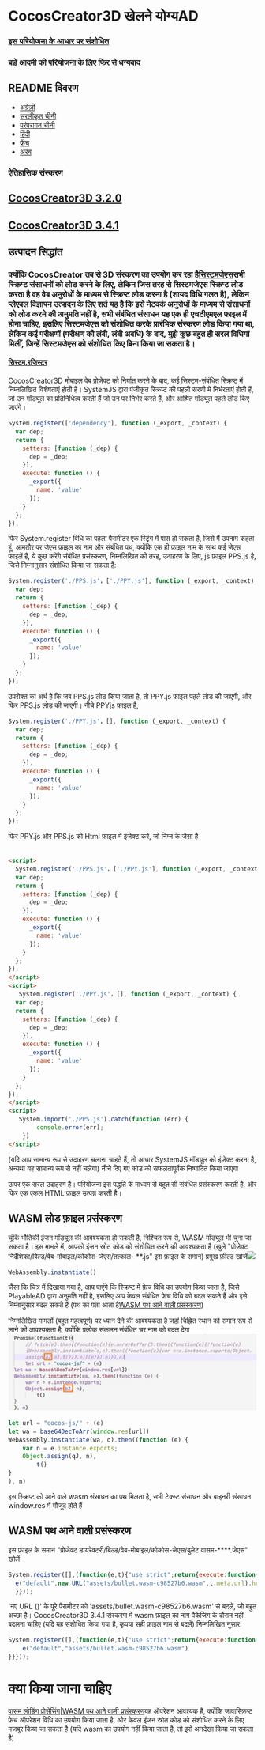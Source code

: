# CocosCreator3D खेलने योग्यAD

### [इस परियोजना के आधार पर संशोधित](https://github.com/Jecced/c3d2one)

### बड़े आदमी की परियोजना के लिए फिर से धन्यवाद

## README विवरण

-   [अंग्रेज़ी](README.en.md)
-   [सरलीकृत चीनी](README.zh-CN.md)
-   [परंपरागत चीनी](README.zh-TW.md)
-   [हिंदी](README.hi.md)
-   [फ्रेंच](README.fr.md)
-   [अरब](README.ar.md)

### ऐतिहासिक संस्करण

## [CocosCreator3D 3.2.0](./version/Version%203.2.0.md)

## [CocosCreator3D 3.4.1](./version/Version%203.4.1.md)

## उत्पादन सिद्धांत

### क्योंकि CocosCreator तब से 3D संस्करण का उपयोग कर रहा है[सिस्टमजेएस](https://github.com/systemjs/systemjs)सभी स्क्रिप्ट संसाधनों को लोड करने के लिए, लेकिन जिस तरह से सिस्टमजेएस स्क्रिप्ट लोड करता है वह वेब अनुरोधों के माध्यम से स्क्रिप्ट लोड करना है (शायद विधि गलत है), लेकिन प्लेएबल विज्ञापन उत्पादन के लिए शर्त यह है कि इसे नेटवर्क अनुरोधों के माध्यम से संसाधनों को लोड करने की अनुमति नहीं है, सभी संबंधित संसाधन यह एक ही एचटीएमएल फाइल में होना चाहिए, इसलिए सिस्टमजेएस को संशोधित करके प्रारंभिक संस्करण लोड किया गया था, लेकिन कई परीक्षणों (परीक्षण की लंबी, लंबी अवधि) के बाद, मुझे कुछ बहुत ही सरल विधियां मिलीं, जिन्हें सिस्टमजेएस को संशोधित किए बिना किया जा सकता है।

#### [सिस्टम.रजिस्टर](https://github.com/systemjs/systemjs/blob/main/docs/system-register.md)

CocosCreator3D मोबाइल वेब प्रोजेक्ट को निर्यात करने के बाद, कई सिस्टम-संबंधित स्क्रिप्ट में निम्नलिखित विशेषताएं होती हैं। SystemJS द्वारा पंजीकृत स्क्रिप्ट की पहली सरणी में निर्भरताएं होती हैं, जो उन मॉड्यूल का प्रतिनिधित्व करती हैं जो उन पर निर्भर करते हैं, और आश्रित मॉड्यूल पहले लोड किए जाएंगे।

```javascript
System.register(['dependency'], function (_export, _context) {
  var dep;
  return {
    setters: [function (_dep) {
      dep = _dep;
    }],
    execute: function () {
      _export({
        name: 'value'
      });
    }
  };
});
```

फिर System.register विधि का पहला पैरामीटर एक स्ट्रिंग में पास हो सकता है, जिसे मैं उपनाम कहता हूं, आमतौर पर जेएस फ़ाइल का नाम और संबंधित पथ, क्योंकि एक ही फ़ाइल नाम के साथ कई जेएस फाइलें हैं, ये कुछ करेंगे संबंधित प्रसंस्करण, निम्नलिखित की तरह, उदाहरण के लिए, js फ़ाइल PPS.js है, जिसे निम्नानुसार संशोधित किया जा सकता है:

```javascript
System.register('./PPS.js'，['./PPY.js'], function (_export, _context) {
  var dep;
  return {
    setters: [function (_dep) {
      dep = _dep;
    }],
    execute: function () {
      _export({
        name: 'value'
      });
    }
  };
});
```

उपरोक्त का अर्थ है कि जब PPS.js लोड किया जाता है, तो PPY.js फ़ाइल पहले लोड की जाएगी, और फिर PPS.js लोड की जाएगी।
नीचे PPYjs फ़ाइल है,

```javascript
System.register('./PPY.js'，[], function (_export, _context) {
  var dep;
  return {
    setters: [function (_dep) {
      dep = _dep;
    }],
    execute: function () {
      _export({
        name: 'value'
      });
    }
  };
});
```

फिर PPY.js और PPS.js को Html फ़ाइल में इंजेक्ट करें, जो निम्न के जैसा है

```html

<script>
  System.register('./PPS.js'，['./PPY.js'], function (_export, _context) {
  var dep;
  return {
    setters: [function (_dep) {
      dep = _dep;
    }],
    execute: function () {
      _export({
        name: 'value'
      });
    }
  };
});
</script>
<script>
   System.register('./PPY.js'，[], function (_export, _context) {
  var dep;
  return {
    setters: [function (_dep) {
      dep = _dep;
    }],
    execute: function () {
      _export({
        name: 'value'
      });
    }
  };
});
</script>
<script>
   System.import('./PPS.js').catch(function (err) {
        console.error(err);
    })
</script>
```

(यदि आप सामान्य रूप से उदाहरण चलाना चाहते हैं, तो आधार SystemJS मॉड्यूल को इंजेक्ट करना है, अन्यथा यह सामान्य रूप से नहीं चलेगा) नीचे दिए गए कोड को सफलतापूर्वक निष्पादित किया जाएगा

ऊपर एक सरल उदाहरण है। परियोजना इस पद्धति के माध्यम से बहुत सी संबंधित प्रसंस्करण करती है, और फिर एक एकल HTML फ़ाइल उत्पन्न करती है।

## WASM लोड फ़ाइल प्रसंस्करण

चूंकि भौतिकी इंजन मॉड्यूल की आवश्यकता हो सकती है, निश्चित रूप से, WASM मॉड्यूल भी चुना जा सकता है। इस मामले में, आपको इंजन स्रोत कोड को संशोधित करने की आवश्यकता है (खुले "प्रोजेक्ट निर्देशिका/बिल्ड/वेब-मोबाइल/कोकोस-जेएस/तत्काल- \*\*.js" इस फ़ाइल के समान)
प्रमुख फ़ील्ड खोजें![](./pic/Snipaste_2022-03-06_19-31-09.jpg)

```javascript
WebAssembly.instantiate()
```

जैसा कि चित्र में दिखाया गया है, आप पाएंगे कि स्क्रिप्ट में फ़ेच विधि का उपयोग किया जाता है, जिसे PlayableAD द्वारा अनुमति नहीं है, इसलिए आप केवल संबंधित फ़ेच विधि को बदल सकते हैं और इसे निम्नानुसार बदल सकते हैं (पथ का पता आता है[WASM पथ आने वाली प्रसंस्करण](./README.md#wasm路径传入处理))

निम्नलिखित मामलों (बहुत महत्वपूर्ण) पर ध्यान देने की आवश्यकता है जहां चिह्नित स्थान को समान रूप से लाने की आवश्यकता है, क्योंकि प्रत्येक संकलन संबंधित चर नाम को बदल देगा![](./pic/Snipaste_2022-04-01_13-48-28.jpg)

```javascript
let url = "cocos-js/" + (e)
let wa = base64DecToArr(window.res[url])
WebAssembly.instantiate(wa, o).then((function (e) {
    var n = e.instance.exports;
    Object.assign(qJ, n),
        t()
}
), n) 
```

इस स्क्रिप्ट को आने वाले wasm संसाधन का पथ मिलता है, सभी टेक्स्ट संसाधन और बाइनरी संसाधन window.res में मौजूद होते हैं

## WASM पथ आने वाली प्रसंस्करण

इस फ़ाइल के समान "प्रोजेक्ट डायरेक्टरी/बिल्ड/वेब-मोबाइल/कोकोस-जेएस/बुलेट.वासम-\*\*\*\*.जेएस" खोलें

```javascript
System.register([],(function(e,t){"use strict";return{execute:function(){
  e("default",new URL("assets/bullet.wasm-c98527b6.wasm",t.meta.url).href)}
  }}));

```

'नए URL ()' के पूरे पैरामीटर को 'assets/bullet.wasm-c98527b6.wasm' से बदलें, जो बहुत अच्छा है। CocosCreator3D 3.4.1 संस्करण में wasm फ़ाइल का नाम पैकेजिंग के दौरान नहीं बदलना चाहिए (यदि यह संशोधित किया गया है, कृपया सही फ़ाइल नाम से बदलें)
निम्नलिखित नुसार:

```javascript
System.register([],(function(e,t){"use strict";return{execute:function(){
    e("default","assets/bullet.wasm-c98527b6.wasm")
}}}));

```

# क्या किया जाना चाहिए

[वासम लोडिंग प्रोसेसिंग](./README.md#wasm加载文件处理)\|[WASM पथ आने वाली प्रसंस्करण](./README.md#wasm路径传入处理)यह ऑपरेशन आवश्यक है, क्योंकि जावास्क्रिप्ट फ़ेच ऑपरेशन विधि का उपयोग किया जाता है, और केवल इंजन स्रोत कोड को संशोधित करने के लिए मजबूर किया जा सकता है (यदि wasm का उपयोग नहीं किया जाता है, तो इसे अनदेखा किया जा सकता है)
